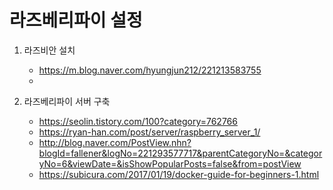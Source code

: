 # 라즈베리파이 설정

1. 라즈비안 설치
   - https://m.blog.naver.com/hyungjun212/221213583755
   - 

2. 라즈베리파이 서버 구축
   - https://seolin.tistory.com/100?category=762766
   - https://ryan-han.com/post/server/raspberry_server_1/
   - http://blog.naver.com/PostView.nhn?blogId=fallener&logNo=221293577717&parentCategoryNo=&categoryNo=6&viewDate=&isShowPopularPosts=false&from=postView
   - https://subicura.com/2017/01/19/docker-guide-for-beginners-1.html


